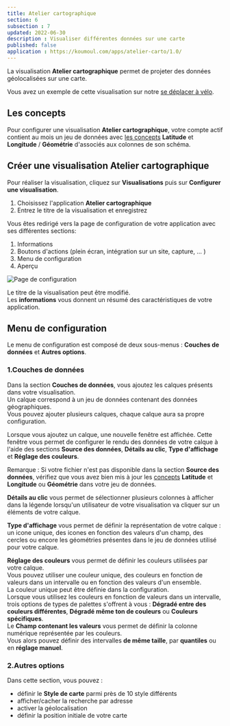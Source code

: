 ```yaml
---
title: Atelier cartographique
section: 6
subsection : 7
updated: 2022-06-30
description : Visualiser différentes données sur une carte
published: false
application : https://koumoul.com/apps/atelier-carto/1.0/
---
```


La visualisation **Atelier cartographique** permet de projeter des données géolocalisées sur une carte.

Vous avez un exemple de cette visualisation sur notre [se déplacer à vélo](https://opendata.koumoul.com/reuses/se-deplacer-a-velo/full).


## Les concepts

Pour configurer une visualisation **Atelier cartographique**, votre compte actif contient au mois un jeu de données avec [les concepts](./user-guide-backoffice/concept)  **Latitude** et **Longitude** / **Géométrie** d'associés aux colonnes de son schéma.  

## Créer une visualisation Atelier cartographique

Pour réaliser la visualisation, cliquez sur **Visualisations** puis sur **Configurer une visualisation**.

1. Choisissez l'application **Atelier cartographique**
2. Entrez le titre de la visualisation et enregistrez

<p>
</p>

Vous êtes redirigé vers la page de configuration de votre application avec ses différentes sections:

1. Informations
2. Boutons d'actions (plein écran, intégration sur un site, capture, ... )
3. Menu de configuration
4. Aperçu

![Page de configuration](./images/user-guide-backoffice/carto-factory.jpg)

Le titre de la visualisation peut être modifié.  
Les **informations** vous donnent un résumé des caractéristiques de votre application.  

## Menu de configuration
Le menu de configuration est composé de deux sous-menus : **Couches de données** et **Autres options**.

### 1.Couches de données
Dans la section **Couches de données**, vous ajoutez les calques présents dans votre visualisation.  
Un calque correspond à un jeu de données contenant des données géographiques.  
Vous pouvez ajouter plusieurs calques, chaque calque aura sa propre configuration.

Lorsque vous ajoutez un calque, une nouvelle fenêtre est affichée. Cette fenêtre vous permet de configurer le rendu des données de votre calque à l'aide des sections **Source des données**, **Détails au clic**, **Type d'affichage** et **Réglage des couleurs**.

Remarque : Si votre fichier n'est pas disponible dans la section **Source des données**, vérifiez que vous avez bien mis à jour les [concepts](./user-guide-backoffice/concept) **Latitude** et **Longitude** ou **Géométrie** dans votre jeu de données.

**Détails au clic** vous permet de sélectionner plusieurs colonnes à afficher dans la légende lorsqu'un utilisateur de votre visualisation va cliquer sur un éléments de votre calque.

**Type d'affichage** vous permet de définir la représentation de votre calque : un icone unique, des icones en fonction des valeurs d'un champ, des cercles ou encore les géométries présentes dans le jeu de données utilisé pour votre calque.

**Réglage des couleurs** vous permet de définir les couleurs utilisées par votre calque.  
Vous pouvez utiliser une couleur unique, des couleurs en fonction de valeurs dans un intervalle ou en fonction des valeurs d'un ensemble.  
La couleur unique peut être définie dans la configuration.  
Lorsque vous utilisez les couleurs en fonction de valeurs dans un intervalle, trois options de types de palettes s'offrent à vous : **Dégradé entre des couleurs différentes**, **Dégradé même ton de couleurs** ou **Couleurs spécifiques**.  
Le **Champ contenant les valeurs** vous permet de définir la colonne numérique représentée par les couleurs.  
Vous alors pouvez définir des intervalles **de même taille**, par **quantiles** ou en **réglage manuel**.  

### 2.Autres options

Dans cette section, vous pouvez :
* définir le **Style de carte** parmi près de 10 style différents
* afficher/cacher la recherche par adresse
* activer la géolocalisation
* définir la position initiale de votre carte

